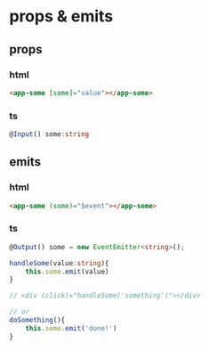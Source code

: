 # props & emits

## props

### html

```html
<app-some [some]="value"></app-some>
```

### ts

```ts
@Input() some:string
```

## emits

### html

```html
<app-some (some)="$event"></app-some>
```

### ts

```ts
@Output() some = new EventEmitter<string>();

handleSome(value:string){
    this.some.emit(value)
}

// <div (click)="handleSome('something')"></div>

// or
doSomething(){
    this.some.emit('done!')
}
```
